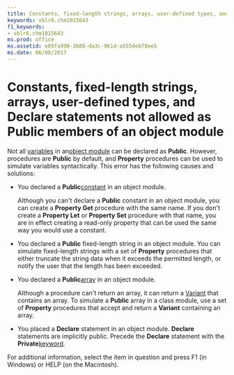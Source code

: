 ```yaml
---
title: Constants, fixed-length strings, arrays, user-defined types, and Declare statements not allowed as Public members of an object module
keywords: vblr6.chm1015643
f1_keywords:
- vblr6.chm1015643
ms.prod: office
ms.assetid: e89fa990-3b88-da3c-961d-a5554eb78ee5
ms.date: 06/08/2017
---
```



# Constants, fixed-length strings, arrays, user-defined types, and Declare statements not allowed as Public members of an object module

Not all [variables](../../Glossary/vbe-glossary.md#variable) in an[object module](../../Glossary/vbe-glossary.md#object-module) can be declared as **Public**. However, procedures are **Public** by default, and **Property** procedures can be used to simulate variables syntactically. This error has the following causes and solutions:



- You declared a  **Public**[constant](../../Glossary/vbe-glossary.md#constant) in an object module.
    
    Although you can't declare a  **Public** constant in an object module, you can create a **Property Get** procedure with the same name. If you don't create a **Property Let** or **Property Set** procedure with that name, you are in effect creating a read-only property that can be used the same way you would use a constant.
    
- You declared a  **Public** fixed-length string in an object module. You can simulate fixed-length strings with a set of **Property** procedures that either truncate the string data when it exceeds the permitted length, or notify the user that the length has been exceeded.
    
- You declared a  **Public**[array](../../Glossary/vbe-glossary.md#array) in an object module.
    
    Although a procedure can't return an array, it can return a [Variant](../../Glossary/vbe-glossary.md#Variant) that contains an array. To simulate a **Public** array in a class module, use a set of **Property** procedures that accept and return a **Variant** containing an array.
    
- You placed a  **Declare** statement in an object module. **Declare** statements are implicitly public. Precede the **Declare** statement with the **Private**[keyword](../../Glossary/vbe-glossary.md#keyword).
    

For additional information, select the item in question and press F1 (in Windows) or HELP (on the Macintosh).

